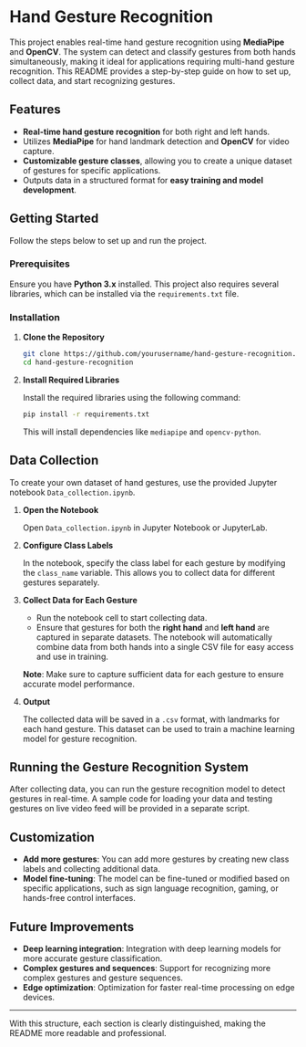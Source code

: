 # Hand Gesture Recognition

This project enables real-time hand gesture recognition using **MediaPipe** and **OpenCV**. The system can detect and classify gestures from both hands simultaneously, making it ideal for applications requiring multi-hand gesture recognition. This README provides a step-by-step guide on how to set up, collect data, and start recognizing gestures.

## Features

- **Real-time hand gesture recognition** for both right and left hands.
- Utilizes **MediaPipe** for hand landmark detection and **OpenCV** for video capture.
- **Customizable gesture classes**, allowing you to create a unique dataset of gestures for specific applications.
- Outputs data in a structured format for **easy training and model development**.

## Getting Started

Follow the steps below to set up and run the project.

### Prerequisites

Ensure you have **Python 3.x** installed. This project also requires several libraries, which can be installed via the `requirements.txt` file.

### Installation

1. **Clone the Repository**

   ```bash
   git clone https://github.com/yourusername/hand-gesture-recognition.git
   cd hand-gesture-recognition
   ```

2. **Install Required Libraries**

   Install the required libraries using the following command:

   ```bash
   pip install -r requirements.txt
   ```

   This will install dependencies like `mediapipe` and `opencv-python`.

## Data Collection

To create your own dataset of hand gestures, use the provided Jupyter notebook `Data_collection.ipynb`.

1. **Open the Notebook**

   Open `Data_collection.ipynb` in Jupyter Notebook or JupyterLab.

2. **Configure Class Labels**

   In the notebook, specify the class label for each gesture by modifying the `class_name` variable. This allows you to collect data for different gestures separately.

3. **Collect Data for Each Gesture**

   - Run the notebook cell to start collecting data.  
   - Ensure that gestures for both the **right hand** and **left hand** are captured in separate datasets. The notebook will automatically combine data from both hands into a single CSV file for easy access and use in training.

   **Note**: Make sure to capture sufficient data for each gesture to ensure accurate model performance.

4. **Output**

   The collected data will be saved in a `.csv` format, with landmarks for each hand gesture. This dataset can be used to train a machine learning model for gesture recognition.

## Running the Gesture Recognition System

After collecting data, you can run the gesture recognition model to detect gestures in real-time. A sample code for loading your data and testing gestures on live video feed will be provided in a separate script.

## Customization

- **Add more gestures**: You can add more gestures by creating new class labels and collecting additional data.
- **Model fine-tuning**: The model can be fine-tuned or modified based on specific applications, such as sign language recognition, gaming, or hands-free control interfaces.

## Future Improvements

- **Deep learning integration**: Integration with deep learning models for more accurate gesture classification.
- **Complex gestures and sequences**: Support for recognizing more complex gestures and gesture sequences.
- **Edge optimization**: Optimization for faster real-time processing on edge devices.



--- 

With this structure, each section is clearly distinguished, making the README more readable and professional.
